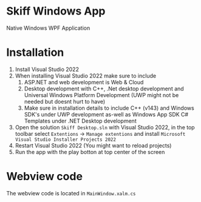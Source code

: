 # Skiff Windows App
Native Windows WPF Application

# Installation
1. Install Visual Studio 2022
2. When installing Visual Studio 2022 make sure to include
    1. ASP.NET and web development is Web & Cloud
    2. Desktop development with C++, .Net desktop development and Universal Windows Platform Development (UWP might not be needed but doesnt hurt to have)
    3. Make sure in installation details to include C++ (v143) and Windows SDK's under UWP development as-well as Windows App SDK C# Templates under .NET Desktop development
3. Open the solution `Skiff Desktop.sln` with Visual Studio 2022, in the top toolbar select `Extentions` -> `Manage extentions` and install `Microsoft Visual Studio Installer Projects 2022`
4. Restart Visual Studio 2022 (You might want to reload projects)
5. Run the app with the play botton at top center of the screen

# Webview code
The webview code is located in `MainWindow.xalm.cs`
